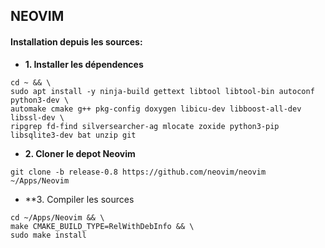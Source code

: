 ## NEOVIM

#### Installation depuis les sources:

* **1. Installer les dépendences**  

```
cd ~ && \
sudo apt install -y ninja-build gettext libtool libtool-bin autoconf python3-dev \
automake cmake g++ pkg-config doxygen libicu-dev libboost-all-dev libssl-dev \
ripgrep fd-find silversearcher-ag mlocate zoxide python3-pip libsqlite3-dev bat unzip git
```
* **2. Cloner le depot Neovim**  
```
git clone -b release-0.8 https://github.com/neovim/neovim ~/Apps/Neovim
```

* **3. Compiler les sources  
```
cd ~/Apps/Neovim && \
make CMAKE_BUILD_TYPE=RelWithDebInfo && \
sudo make install
```
